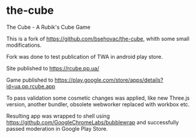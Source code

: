 # the-cube
The Cube - A Rubik's Cube Game

This is a fork of https://github.com/bsehovac/the-cube, whith some small modifications.

Fork was done to test publication of TWA in android play store.

Site published to https://rcube.pp.ua/

Game published to https://play.google.com/store/apps/details?id=ua.pp.rcube.app

To pass validation some cosmetic changes was applied, like new Three.js version, another bundler, obsolete webworker replaced with workbox etc.

Resulting app was wrapped to shell using https://github.com/GoogleChromeLabs/bubblewrap and successfully passed moderation in Google Play Store.
